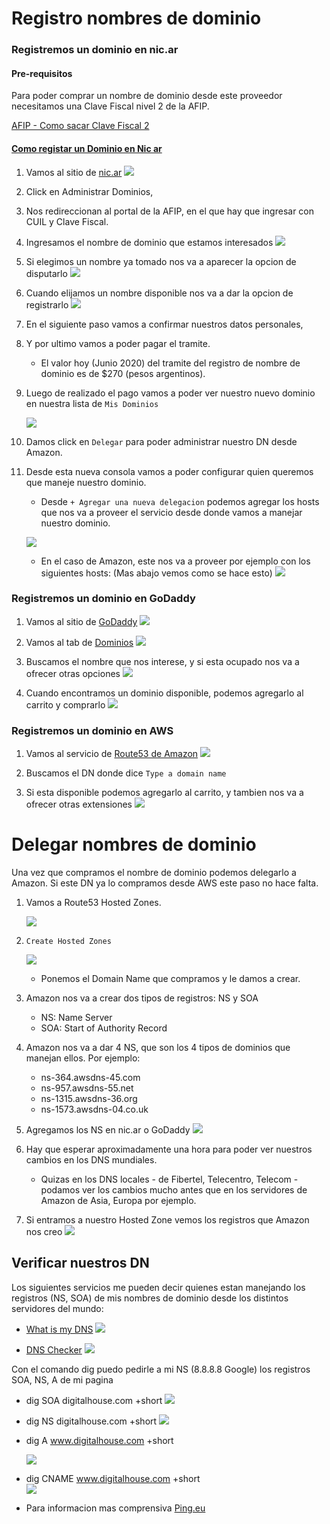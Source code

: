 # Registro nombres de dominio

### Registremos un dominio en nic.ar

#### Pre-requisitos

Para poder comprar un nombre de dominio desde este proveedor necesitamos una
Clave Fiscal nivel 2 de la AFIP.

[AFIP - Como sacar Clave Fiscal 2](https://www.afip.gob.ar/claveFiscal/informacion-basica/solicitud.asp)

#### [Como registar un Dominio en Nic ar](https://nic.ar/es/ayuda/instructivos/registro-de-dominio)

1. Vamos al sitio de [nic.ar](http://nic.ar) ![](images/nicar.png)

2. Click en Administrar Dominios,
3. Nos redireccionan al portal de la AFIP, en el que hay que ingresar con CUIL y
   Clave Fiscal.
4. Ingresamos el nombre de dominio que estamos interesados
   ![](images/buscar-dominio.png)
5. Si elegimos un nombre ya tomado nos va a aparecer la opcion de disputarlo
   ![](images/nombre-tomado.png)
6. Cuando elijamos un nombre disponible nos va a dar la opcion de registrarlo
   ![](images/dominio-registrar.png)
7. En el siguiente paso vamos a confirmar nuestros datos personales,
8. Y por ultimo vamos a poder pagar el tramite.

   - El valor hoy (Junio 2020) del tramite del registro de nombre de dominio es
     de \$270 (pesos argentinos).

9. Luego de realizado el pago vamos a poder ver nuestro nuevo dominio en nuestra
   lista de `Mis Dominios`

   ![](images/mis-dominios-afip.png)

10. Damos click en `Delegar` para poder administrar nuestro DN desde Amazon.
11. Desde esta nueva consola vamos a poder configurar quien queremos que maneje
    nuestro dominio.

    - Desde `+ Agregar una nueva delegacion` podemos agregar los hosts que nos
      va a proveer el servicio desde donde vamos a manejar nuestro dominio.

    ![](images/agrear-nueva-delegacion.png)

    - En el caso de Amazon, este nos va a proveer por ejemplo con los siguientes
      hosts: (Mas abajo vemos como se hace esto) ![](images/delegar-dominio.png)

### Registremos un dominio en GoDaddy

1. Vamos al sitio de [GoDaddy](ar.godaddy.com) ![](images/go-daddy.png)

2. Vamos al tab de [Dominios](https://ar.godaddy.com/domains/domain-name-search)
   ![](images/godaddy-dominios.png)

3. Buscamos el nombre que nos interese, y si esta ocupado nos va a ofrecer otras
   opciones ![](images/godaddy-dn-ocupado.png)

4. Cuando encontramos un dominio disponible, podemos agregarlo al carrito y
   comprarlo ![](images/godaddy-available.png)

### Registremos un dominio en AWS

1. Vamos al servicio de
   [Route53 de Amazon](https://console.aws.amazon.com/route53/home?#)
   ![](images/aws-route53.png)

2. Buscamos el DN donde dice `Type a domain name`
3. Si esta disponible podemos agregarlo al carrito, y tambien nos va a ofrecer
   otras extensiones ![](images/choose-dn.png)

# Delegar nombres de dominio

Una vez que compramos el nombre de dominio podemos delegarlo a Amazon. Si este
DN ya lo compramos desde AWS este paso no hace falta.

1. Vamos a Route53 Hosted Zones.

   ![](images/hosted-zones.png)

2. `Create Hosted Zones`

   ![](images/create-host-zone.png)

   - Ponemos el Domain Name que compramos y le damos a crear.

3. Amazon nos va a crear dos tipos de registros: NS y SOA

   - NS: Name Server
   - SOA: Start of Authority Record

4. Amazon nos va a dar 4 NS, que son los 4 tipos de dominios que manejan ellos.
   Por ejemplo:

   - ns-364.awsdns-45.com
   - ns-957.awsdns-55.net
   - ns-1315.awsdns-36.org
   - ns-1573.awsdns-04.co.uk

5. Agregamos los NS en nic.ar o GoDaddy ![](images/delegar-dn-nicar.png)

6. Hay que esperar aproximadamente una hora para poder ver nuestros cambios en
   los DNS mundiales.

   - Quizas en los DNS locales - de Fibertel, Telecentro, Telecom - podamos ver
     los cambios mucho antes que en los servidores de Amazon de Asia, Europa por
     ejemplo.

7. Si entramos a nuestro Hosted Zone vemos los registros que Amazon nos creo
   ![](images/hosted-zone-cdh.png)

## Verificar nuestros DN

Los siguientes servicios me pueden decir quienes estan manejando los registros
(NS, SOA) de mis nombres de dominio desde los distintos servidores del mundo:

- [What is my DNS](https://www.whatsmydns.net) ![](images/what-is-my-dns.png)

- [DNS Checker](https://dnschecker.org) ![](images/dns-checkers.png)

Con el comando dig puedo pedirle a mi NS (8.8.8.8 Google) los registros SOA, NS,
A de mi pagina

- dig SOA digitalhouse.com +short
  ![](images/doa-dh.png)
- dig NS digitalhouse.com +short
  ![](images/ns-dh.png)
- dig A www.digitalhouse.com +short

  ![](images/a-dh.png)

- dig CNAME www.digitalhouse.com +short  
   ![](images/cname-dh.png)

- Para informacion mas comprensiva [Ping.eu](ping.eu)
